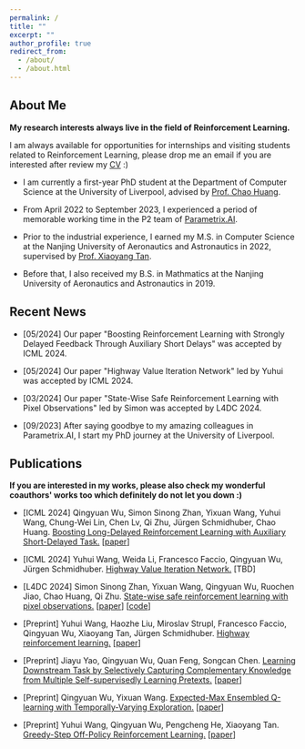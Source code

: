```yaml
---
permalink: /
title: ""
excerpt: ""
author_profile: true
redirect_from: 
  - /about/
  - /about.html
---
```


## About Me
**My research interests always live in the field of Reinforcement Learning.**

I am always available for opportunities for internships and visiting students related to Reinforcement Learning, please drop me an email if you are interested after review my [CV](https://www.overleaf.com/read/nvmyzdtrzzny#21e99a) :)

* I am currently a first-year PhD student at the Department of Computer Science at the University of Liverpool, advised by [Prof. Chao Huang](https://chaohuang2018.github.io/). 

* From April 2022 to September 2023, I experienced a period of memorable working time in the P2 team of [Parametrix.AI](https://chaocanshu.cn/index-en.html).

* Prior to the industrial experience, I earned my M.S. in Computer Science at the Nanjing University of Aeronautics and Astronautics in 2022, supervised by [Prof. Xiaoyang Tan](http://parnec.nuaa.edu.cn/xtan/).

* Before that, I also received my B.S. in Mathmatics at the Nanjing University of Aeronautics and Astronautics in 2019.

## Recent News

* [05/2024] Our paper "Boosting Reinforcement Learning with Strongly Delayed Feedback Through Auxiliary Short Delays" was accepted by ICML 2024. 

* [05/2024] Our paper "Highway Value Iteration Network" led by Yuhui was accepted by ICML 2024. 

* [03/2024] Our paper "State-Wise Safe Reinforcement Learning with Pixel Observations" led by Simon was accepted by L4DC 2024. 

* [09/2023] After saying goodbye to my amazing colleagues in Parametrix.AI, I start my PhD journey at the University of Liverpool.


## Publications
**If you are interested in my works, please also check my wonderful coauthors' works too which definitely do not let you down :)**

* [ICML 2024] Qingyuan Wu, Simon Sinong Zhan, Yixuan Wang, Yuhui Wang, Chung-Wei Lin, Chen Lv, Qi Zhu, Jürgen Schmidhuber, Chao Huang. <u>Boosting Long-Delayed Reinforcement Learning with Auxiliary Short-Delayed Task.</u> [[paper](https://arxiv.org/pdf/2402.03141)]

* [ICML 2024] Yuhui Wang, Weida Li, Francesco Faccio, Qingyuan Wu, Jürgen Schmidhuber. <u>Highway Value Iteration Network.</u> [TBD]

* [L4DC 2024] Simon Sinong Zhan, Yixuan Wang, Qingyuan Wu, Ruochen Jiao, Chao Huang, Qi Zhu. <u>State-wise safe reinforcement learning with pixel observations.</u> [[paper](https://arxiv.org/abs/2311.02227)] [[code](https://github.com/SimonZhan-code/Step-Wise_SafeRL_Pixel)]

* [Preprint] Yuhui Wang, Haozhe Liu, Miroslav Strupl, Francesco Faccio, Qingyuan Wu, Xiaoyang Tan, Jürgen Schmidhuber. <u>Highway reinforcement learning.</u> [[paper](https://openreview.net/pdf?id=NFcRC4aYSWf)]

* [Preprint] Jiayu Yao, Qingyuan Wu, Quan Feng, Songcan Chen. <u>Learning Downstream Task by Selectively Capturing Complementary Knowledge from Multiple Self-supervisedly Learning Pretexts.</u> [[paper](https://arxiv.org/pdf/2204.05248)]


* [Preprint] Qingyuan Wu, Yixuan Wang. <u>Expected-Max Ensembled Q-learning with Temporally-Varying Exploration.</u> [[paper](https://www.researchgate.net/profile/Qingyuan-Wu-5/publication/355356383_Expected-Max_Ensembled_Q-learning_with_Temporally-Varying_Exploration/links/616b8eb1b90c51266254f3d2/Expected-Max-Ensembled-Q-learning-with-Temporally-Varying-Exploration.pdf)]


* [Preprint] Yuhui Wang, Qingyuan Wu, Pengcheng He, Xiaoyang Tan. <u>Greedy-Step Off-Policy Reinforcement Learning.</u> [[paper](https://arxiv.org/pdf/2102.11717)]


